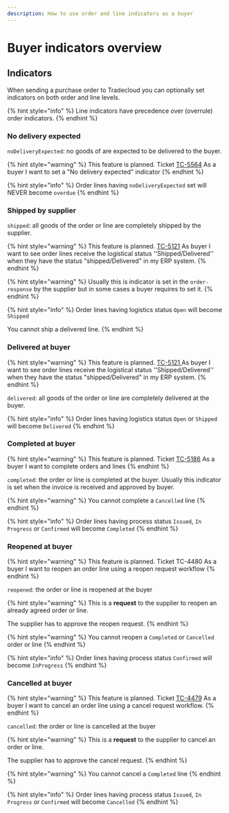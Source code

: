 ```yaml
---
description: How to use order and line indicators as a buyer
---
```


# Buyer indicators overview

## Indicators

When sending a purchase order to Tradecloud you can optionally set indicators on both order and line levels.

{% hint style="info" %}
Line indicators have precedence over \(overrule\) order indicators.
{% endhint %}

### No delivery expected

`noDeliveryExpected`: no goods of are expected to be delivered to the buyer.

{% hint style="warning" %}
This feature is planned. Ticket [TC-5564](https://tradecloud.atlassian.net/browse/TC-5564) As a buyer I want to set a "No delivery expected" indicator
{% endhint %}

{% hint style="info" %}
Order lines having `noDeliveryExpected` set will NEVER become `overdue`
{% endhint %}

### Shipped by supplier

`shipped`: all goods of the order or line are completely shipped by the supplier. 

{% hint style="warning" %}
This feature is planned. [TC-5121](https://tradecloud.atlassian.net/browse/TC-5121) As buyer I want to see order lines receive the logistical status ''Shipped/Delivered'' when they have the status "shipped/Delivered" in my ERP system.
{% endhint %}

{% hint style="warning" %}
Usually this is indicator is set in the `order-response` by the supplier but in some cases a buyer requires to set it.
{% endhint %}

{% hint style="info" %}
Order lines having logistics status `Open` will become `Shipped`

You cannot ship a delivered line.
{% endhint %}

### Delivered at buyer

{% hint style="warning" %}
This feature is planned. [TC-5121 ](https://tradecloud.atlassian.net/browse/TC-5121)As buyer I want to see order lines receive the logistical status ''Shipped/Delivered'' when they have the status "shipped/Delivered" in my ERP system.
{% endhint %}

`delivered`: all goods of the order or line are completely delivered at the buyer.

{% hint style="info" %}
Order lines having logistics status `Open` or `Shipped` will become `Delivered`
{% endhint %}

### Completed at buyer

{% hint style="warning" %}
This feature is planned.  Ticket [TC-5186](https://tradecloud.atlassian.net/browse/TC-5186) As a buyer I want to complete orders and lines
{% endhint %}

`completed`: the order or line is completed at the buyer. Usually this indicator is set when the invoice is received and approved by buyer.

{% hint style="warning" %}
You cannot complete a `Cancelled` line
{% endhint %}

{% hint style="info" %}
Order lines having process status `Issued`, `In Progress` or `Confirmed` will become `Completed`
{% endhint %}

### Reopened at buyer

{% hint style="warning" %}
This feature is planned. Ticket TC-4480 As a buyer I want to reopen an order line using a reopen request workflow
{% endhint %}

`reopened`: the order or line is reopened at the buyer

{% hint style="warning" %}
This is a **request** to the supplier to reopen an already agreed order or line. 

The supplier has to approve the reopen request.
{% endhint %}

{% hint style="warning" %}
You cannot reopen a `Completed` or `Cancelled` order or line
{% endhint %}

{% hint style="info" %}
Order lines having process status `Confirmed` will become `InProgress`
{% endhint %}

### Cancelled at buyer

{% hint style="warning" %}
This feature is planned. Ticket [TC-4479](https://tradecloud.atlassian.net/browse/TC-4479) As a buyer I want to cancel an order line using a cancel request workflow.
{% endhint %}

`cancelled`: the order or line is cancelled at the buyer

{% hint style="warning" %}
This is a **request** to the supplier to cancel an order or line. 

The supplier has to approve the cancel request.
{% endhint %}

{% hint style="warning" %}
You cannot cancel a `Completed` line
{% endhint %}

{% hint style="info" %}
Order lines having process status `Issued`, `In Progress` or `Confirmed` will become `Cancelled`
{% endhint %}

